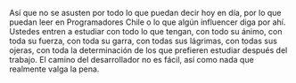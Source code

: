 Así que no se asusten por todo lo que puedan decir hoy en día, por lo que puedan leer en Programadores 
Chile o lo que algún influencer diga por ahí. Ustedes entren a estudiar con todo lo que tengan, con todo
 su ánimo, con toda su fuerza, con toda su garra, con todas sus lágrimas, con todas sus ojeras, con toda
  la determinación de los que prefieren estudiar después del trabajo. El camino del desarrollador no es 
  fácil, así como nada que realmente valga la pena.